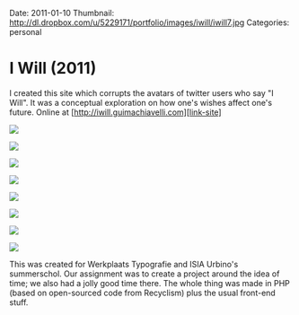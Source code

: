Date: 2011-01-10
Thumbnail: http://dl.dropbox.com/u/5229171/portfolio/images/iwill/iwill7.jpg
Categories: personal

# I Will (2011)


I created this site which corrupts the avatars of twitter users who say "I Will". It was a conceptual exploration on how one's wishes affect one's future. Online at [http://iwill.guimachiavelli.com][link-site]

[![](http://dl.dropbox.com/u/5229171/portfolio/images/iwill/site1.jpg)][link-site]

[![](http://dl.dropbox.com/u/5229171/portfolio/images/iwill/iwill1.jpg)][link-site]

[![](http://dl.dropbox.com/u/5229171/portfolio/images/iwill/iwill2.jpg)][link-site]

[![](http://dl.dropbox.com/u/5229171/portfolio/images/iwill/iwill3.jpg)][link-site]

[![](http://dl.dropbox.com/u/5229171/portfolio/images/iwill/iwill4.jpg)][link-site]

[![](http://dl.dropbox.com/u/5229171/portfolio/images/iwill/iwill5.jpg)][link-site]

[![](http://dl.dropbox.com/u/5229171/portfolio/images/iwill/iwill6.jpg)][link-site]

[![](http://dl.dropbox.com/u/5229171/portfolio/images/iwill/iwill7.jpg)][link-site]

This was created for Werkplaats Typografie and ISIA Urbino's summerschol. Our assignment was to create a project around the idea of time; we also had a jolly good time there. The whole thing was made in PHP (based on open-sourced code from Recyclism) plus the usual front-end stuff.

[link-site]:http://iwill.guimachiavelli.com

